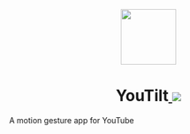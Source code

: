 <div align="center">
  <img src="https://raw.githubusercontent.com/javedulferdous/YouTilt/master/app/src/main/res/mipmap-hdpi/ic_launcher_round.png" height="100" />
</div>

<h1 align="center">YouTilt<a href="https://twitter.com/intent/tweet?text=YouTilt%3A%20motion%20gesture%20app%20for%20YouTube&url=https://github.com/javedulferdous/YouTilt&via=jaf_ferdous&hashtags=YouTilt">
        <img src="https://img.shields.io/twitter/url/http/shields.io.svg?style=social"/>
    </a></h1>
  A motion gesture app for YouTube

